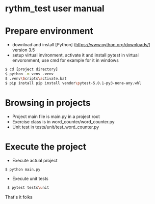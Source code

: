 # rythm_test user manual

# Prepare environment

 - download and install [Python] (https://www.python.org/downloads/) version 3.5
 - setup virtual invironment, activate it and install pytest in virtual envoronment, use cmd for example for it in windows

 ```sh
 $ cd [project directory]
 $ python -m venv .venv
 $ .venv\Scripts\activate.bat
 $ pip install pip install vendor\pytest-5.0.1-py3-none-any.whl
 ```

# Browsing in projects

 - Project main file is main.py in a project root
 - Exercise class is in word_counter/word_counter.py
 - Unit test in tests/unit/test_word_counter.py

# Execute the project

 - Execute actual project

 ```sh
 $ python main.py
 ```

 - Execute unit tests

 ```sh
  $ pytest tests\unit
  ```

  That's it folks